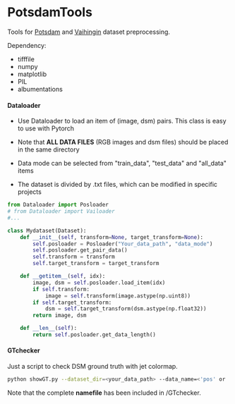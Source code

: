 # PotsdamTools
Tools for [Potsdam](<http://www2.isprs.org/commissions/comm3/wg4/2d-sem-label-potsdam.html>) and [Vaihingin](http://www2.isprs.org/commissions/comm3/wg4/2d-sem-label-vaihingen.html) dataset preprocessing.

Dependency:

- tifffile
- numpy
- matplotlib
- PIL
- albumentations

#### Dataloader

- Use Dataloader to load an item of (image, dsm) pairs. This class is easy to use with Pytorch

- Note that **ALL DATA FILES** (RGB images and dsm files) should be placed in the same directory
- Data mode can be selected from "train_data", "test_data" and "all_data" items
- The dataset is divided by .txt files, which can be modified in specific projects

```python
from Dataloader import Posloader
# from Dataloader import Vailoader
#...

class Mydataset(Dataset):
    def __init__(self, transform=None, target_transform=None):
        self.posloader = Posloader("Your_data_path", "data_mode")
        self.posloader.get_pair_data()
        self.transform = transform
        self.target_transform = target_transform

    def __getitem__(self, idx):
        image, dsm = self.posloader.load_item(idx)
        if self.transform:
            image = self.transform(image.astype(np.uint8))
        if self.target_transform:
            dsm = self.target_transform(dsm.astype(np.float32))
        return image, dsm

    def __len__(self):
        return self.posloader.get_data_length()
```

#### GTchecker

Just a script to check DSM ground truth with jet colormap.

```bash
python showGT.py --dataset_dir=<your_data_path> --data_name=<'pos' or 'vai'>
```

Note that the complete **namefile** has been included in /GTchecker.
